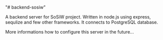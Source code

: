 "# backend-sosiw" 

A backend server for SoSiW project.
Written in node.js using express, sequlize and few other frameworks.
It connects to PostgreSQL database.

More informations how to configure this server in the future...
